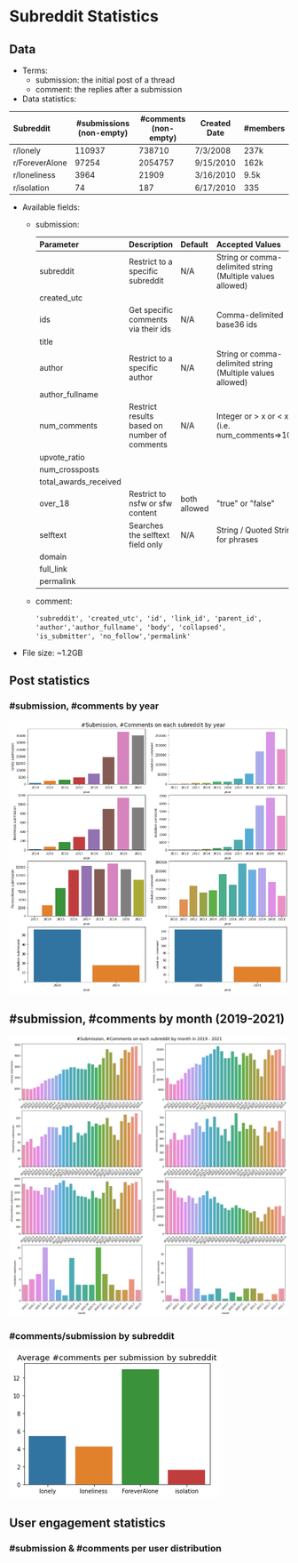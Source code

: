 # Subreddit Statistics

## Data

- Terms:
  - submission: the initial post of a thread
  - comment: the replies after a submission
- Data statistics:

| Subreddit      | #submissions (non-empty) | #comments (non-empty) | Created Date | #members |
| :------------- | ------------------------ | --------------------- | ------------ | -------- |
| r/lonely       | 110937                   | 738710                | 7/3/2008     | 237k     |
| r/ForeverAlone | 97254                    | 2054757               | 9/15/2010    | 162k     |
| r/loneliness   | 3964                     | 21909                 | 3/16/2010    | 9.5k     |
| r/isolation    | 74                       | 187                   | 6/17/2010    | 335      |

- Available fields: 

  - submission: 

    | Parameter             | Description                                  | Default      | Accepted Values                                            |
    | --------------------- | -------------------------------------------- | ------------ | ---------------------------------------------------------- |
    | subreddit             | Restrict to a specific subreddit             | N/A          | String or comma-delimited string (Multiple values allowed) |
    | created_utc           |                                              |              |                                                            |
    | ids                   | Get specific comments via their ids          | N/A          | Comma-delimited base36 ids                                 |
    | title                 |                                              |              |                                                            |
    | author                | Restrict to a specific author                | N/A          | String or comma-delimited string (Multiple values allowed) |
    | author_fullname       |                                              |              |                                                            |
    | num_comments          | Restrict results based on number of comments | N/A          | Integer or > x or < x (i.e. num_comments=>100)             |
    | upvote_ratio          |                                              |              |                                                            |
    | num_crossposts        |                                              |              |                                                            |
    | total_awards_received |                                              |              |                                                            |
    | over_18               | Restrict to nsfw or sfw content              | both allowed | "true" or "false"                                          |
    | selftext              | Searches the selftext field only             | N/A          | String / Quoted String for phrases                         |
    | domain                |                                              |              |                                                            |
    | full_link             |                                              |              |                                                            |
    | permalink             |                                              |              |                                                            |

  - comment:

    ```
    'subreddit', 'created_utc', 'id', 'link_id', 'parent_id', 'author','author_fullname', 'body', 'collapsed', 'is_submitter', 'no_follow','permalink'
    ```

- File size: ~1.2GB

## Post statistics

### #submission, #comments by year

<img src="data-stats/num-by-year.png">

## #submission, #comments by month (2019-2021)

<img src="data-stats/num-by-month.png">

### #comments/submission by subreddit

<img src="data-stats/comment-per-sub.png">



## User engagement statistics



### #submission & #comments per user distribution

